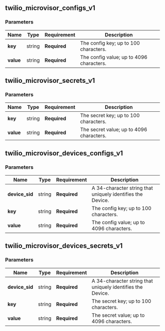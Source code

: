 
## twilio_microvisor_configs_v1

### Parameters

Name | Type | Requirement | Description
--- | --- | --- | ---
**key** | string | **Required** | The config key; up to 100 characters.
**value** | string | **Required** | The config value; up to 4096 characters.

## twilio_microvisor_secrets_v1

### Parameters

Name | Type | Requirement | Description
--- | --- | --- | ---
**key** | string | **Required** | The secret key; up to 100 characters.
**value** | string | **Required** | The secret value; up to 4096 characters.

## twilio_microvisor_devices_configs_v1

### Parameters

Name | Type | Requirement | Description
--- | --- | --- | ---
**device_sid** | string | **Required** | A 34-character string that uniquely identifies the Device.
**key** | string | **Required** | The config key; up to 100 characters.
**value** | string | **Required** | The config value; up to 4096 characters.

## twilio_microvisor_devices_secrets_v1

### Parameters

Name | Type | Requirement | Description
--- | --- | --- | ---
**device_sid** | string | **Required** | A 34-character string that uniquely identifies the Device.
**key** | string | **Required** | The secret key; up to 100 characters.
**value** | string | **Required** | The secret value; up to 4096 characters.

